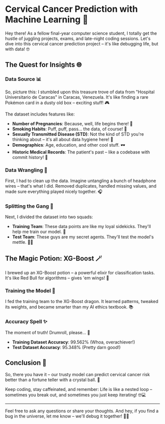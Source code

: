
# Cervical Cancer Prediction with Machine Learning 🌟

Hey there! As a fellow final-year computer science student, I totally get the hustle of juggling projects, exams, and late-night coding sessions. Let's dive into this cervical cancer prediction project – it's like debugging life, but with data! 🤓

## The Quest for Insights 🌐

### Data Source 📊

So, picture this: I stumbled upon this treasure trove of data from "Hospital Universitario de Caracas" in Caracas, Venezuela. It's like finding a rare Pokémon card in a dusty old box – exciting stuff! 🎮

The dataset includes features like:
- **Number of Pregnancies**: Because, well, life begins there! 🤰
- **Smoking Habits**: Puff, puff, pass... the data, of course! 🚬
- **Sexually Transmitted Disease (STD)**: Not the kind of STD you're thinking about – it's all about data hygiene here! 🦠
- **Demographics**: Age, education, and other cool stuff. 🕶️
- **Historic Medical Records**: The patient's past – like a codebase with commit history! 📜

### Data Wrangling 🧹

First, I had to clean up the data. Imagine untangling a bunch of headphone wires – that's what I did. Removed duplicates, handled missing values, and made sure everything played nicely together. 🎧

### Splitting the Gang 👥

Next, I divided the dataset into two squads:
- **Training Team**: These data points are like my loyal sidekicks. They'll help me train our model. 💪
- **Test Team**: These guys are my secret agents. They'll test the model's mettle. 🕵️‍♂️

## The Magic Potion: XG-Boost 🪄

I brewed up an XG-Boost potion – a powerful elixir for classification tasks. It's like Red Bull for algorithms – gives 'em wings! 🚀

### Training the Model 🤖

I fed the training team to the XG-Boost dragon. It learned patterns, tweaked its weights, and became smarter than my AI ethics textbook. 📚

### Accuracy Spell ✨

The moment of truth! Drumroll, please... 🥁

- **Training Dataset Accuracy**: 99.562% (Whoa, overachiever!)
- **Test Dataset Accuracy**: 95.348% (Pretty darn good!)

## Conclusion 🎉

So, there you have it – our trusty model can predict cervical cancer risk better than a fortune teller with a crystal ball. 🌟

Keep coding, stay caffeinated, and remember: Life is like a nested loop – sometimes you break out, and sometimes you just keep iterating! 🤓💻

---

Feel free to ask any questions or share your thoughts. And hey, if you find a bug in the universe, let me know – we'll debug it together! 🐞✨
